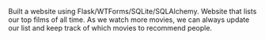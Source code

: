 Built a website using Flask/WTForms/SQLite/SQLAlchemy.
Website that lists our top films of all time.
As we watch more movies, we can always update our list and keep track of which movies to recommend people.
